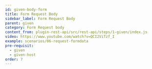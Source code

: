 ```yaml
---
id: given-body-form
title: Form Request Body
sidebar_label: Form Request Body
parent: given
category: Form Request body
content_from: plugin-rest-api/src/rest-api/steps/1-given/index.js
video: https://www.youtube.com/watch?v=QCI2ViTzf_I
example: scenarios/06-request-formdata
pre-requisit:
  - given
  - given-host
order: 7
---
```


